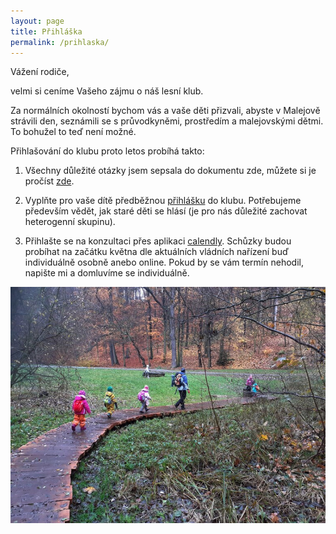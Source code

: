 ```yaml
---
layout: page
title: Přihláška
permalink: /prihlaska/
---
```

Vážení rodiče,

velmi si ceníme Vašeho zájmu o náš lesní klub. 

Za normálních okolností bychom vás a vaše děti přizvali, abyste v Malejově strávili den, seznámili se s průvodkyněmi, prostředím a malejovskými dětmi. To bohužel to teď není možné. 

Přihlašování do klubu proto letos probíhá takto:

1) Všechny důležité otázky jsem sepsala do dokumentu zde, můžete si je pročíst [zde](https://docs.google.com/document/d/1zJpjLc7XM3f1nceY1aRLYEvbdede05pTLyFmvbSQpJ0/edit).

2) Vyplňte pro vaše dítě předběžnou [přihlášku](https://forms.gle/xnqUmQ5nVYmsKPnj7) do klubu. Potřebujeme především vědět, jak staré děti se hlásí (je pro nás důležité zachovat heterogenní skupinu). 

3) Přihlašte se na konzultaci přes aplikaci [calendly](https://calendly.com/lkmalejov/konzultace-pro-nove-rodice?month=2021-05). Schůzky budou probíhat na začátku května dle aktuálních vládních nařízení buď individuálně osobně anebo online. Pokud by se vám termín nehodil, napište mi a domluvíme se individuálně.


![Výprava...](/assets/gallery/2019-11-13_10-08-24.jpg)
